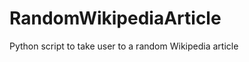 RandomWikipediaArticle
======================

Python script to take user to a random Wikipedia article

